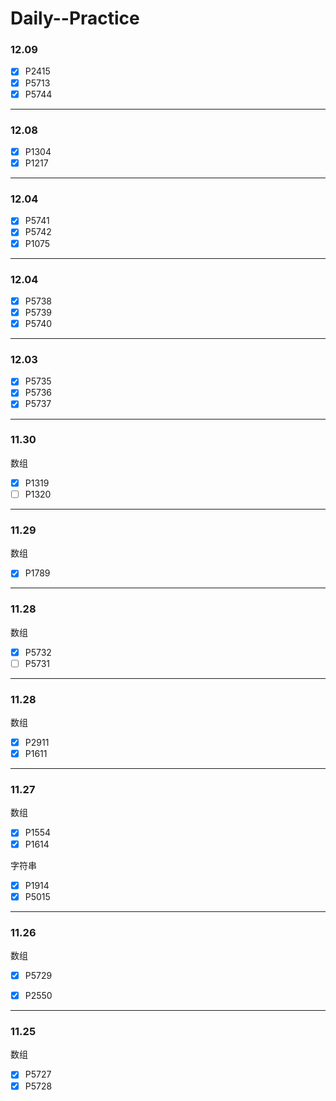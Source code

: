 # Daily--Practice

### 12.09
- [x] P2415
- [x] P5713
- [x] P5744
---
### 12.08
- [x] P1304
- [x] P1217
---
### 12.04
- [x] P5741
- [x] P5742
- [x] P1075
---
### 12.04
- [x] P5738
- [x] P5739
- [x] P5740
---
### 12.03
- [x] P5735
- [x] P5736
- [x] P5737
---
### 11.30
数组
- [x] P1319
- [ ] P1320
---
### 11.29
数组
- [x] P1789
---
### 11.28
数组
- [x] P5732
- [ ] P5731
---
### 11.28
数组
- [x] P2911
- [x] P1611
---

### 11.27

数组
- [x] P1554
- [x] P1614

字符串
- [x] P1914
- [x] P5015
---

### 11.26

数组

- [x] P5729

- [x] P2550

---

### 11.25

数组

- [x] P5727
- [x] P5728